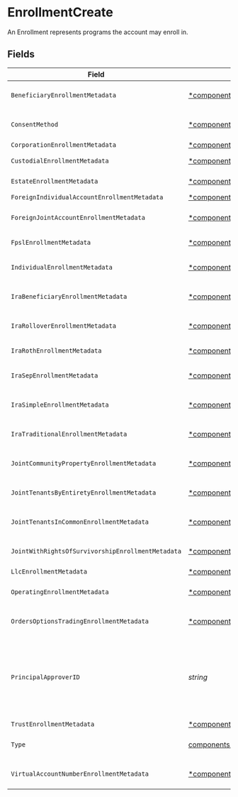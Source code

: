 # EnrollmentCreate

An Enrollment represents programs the account may enroll in.


## Fields

| Field                                                                                                                                                                                                                  | Type                                                                                                                                                                                                                   | Required                                                                                                                                                                                                               | Description                                                                                                                                                                                                            | Example                                                                                                                                                                                                                |
| ---------------------------------------------------------------------------------------------------------------------------------------------------------------------------------------------------------------------- | ---------------------------------------------------------------------------------------------------------------------------------------------------------------------------------------------------------------------- | ---------------------------------------------------------------------------------------------------------------------------------------------------------------------------------------------------------------------- | ---------------------------------------------------------------------------------------------------------------------------------------------------------------------------------------------------------------------- | ---------------------------------------------------------------------------------------------------------------------------------------------------------------------------------------------------------------------- |
| `BeneficiaryEnrollmentMetadata`                                                                                                                                                                                        | [*components.BeneficiaryEnrollmentMetadataCreate](../../models/components/beneficiaryenrollmentmetadatacreate.md)                                                                                                      | :heavy_minus_sign:                                                                                                                                                                                                     | Enrollment metadata for the BENEFICIARY_DESIGNATION enrollment type.                                                                                                                                                   |                                                                                                                                                                                                                        |
| `ConsentMethod`                                                                                                                                                                                                        | [*components.EnrollmentCreateConsentMethod](../../models/components/enrollmentcreateconsentmethod.md)                                                                                                                  | :heavy_minus_sign:                                                                                                                                                                                                     | The consent method for the enrollment. Defaults to ESIGNATURE.                                                                                                                                                         | NEGATIVE_CONSENT_CONVERSION                                                                                                                                                                                            |
| `CorporationEnrollmentMetadata`                                                                                                                                                                                        | [*components.CorporationEnrollmentMetadataCreate](../../models/components/corporationenrollmentmetadatacreate.md)                                                                                                      | :heavy_minus_sign:                                                                                                                                                                                                     | N/A                                                                                                                                                                                                                    |                                                                                                                                                                                                                        |
| `CustodialEnrollmentMetadata`                                                                                                                                                                                          | [*components.CustodialEnrollmentMetadataCreate](../../models/components/custodialenrollmentmetadatacreate.md)                                                                                                          | :heavy_minus_sign:                                                                                                                                                                                                     | Enrollment metadata for the CUSTODIAL enrollment type                                                                                                                                                                  |                                                                                                                                                                                                                        |
| `EstateEnrollmentMetadata`                                                                                                                                                                                             | [*components.EstateEnrollmentMetadataCreate](../../models/components/estateenrollmentmetadatacreate.md)                                                                                                                | :heavy_minus_sign:                                                                                                                                                                                                     | Enrollment metadata for estate enrollments                                                                                                                                                                             |                                                                                                                                                                                                                        |
| `ForeignIndividualAccountEnrollmentMetadata`                                                                                                                                                                           | [*components.ForeignIndividualAccountEnrollmentMetadataCreate](../../models/components/foreignindividualaccountenrollmentmetadatacreate.md)                                                                            | :heavy_minus_sign:                                                                                                                                                                                                     | N/A                                                                                                                                                                                                                    |                                                                                                                                                                                                                        |
| `ForeignJointAccountEnrollmentMetadata`                                                                                                                                                                                | [*components.ForeignJointAccountEnrollmentMetadataCreate](../../models/components/foreignjointaccountenrollmentmetadatacreate.md)                                                                                      | :heavy_minus_sign:                                                                                                                                                                                                     | Enrollment metadata for the FOREIGN_JOINT_WROS enrollment type                                                                                                                                                         |                                                                                                                                                                                                                        |
| `FpslEnrollmentMetadata`                                                                                                                                                                                               | [*components.FPSLEnrollmentMetaDataCreate](../../models/components/fpslenrollmentmetadatacreate.md)                                                                                                                    | :heavy_minus_sign:                                                                                                                                                                                                     | Percentages for FPSL Enrollment, must equal 100                                                                                                                                                                        |                                                                                                                                                                                                                        |
| `IndividualEnrollmentMetadata`                                                                                                                                                                                         | [*components.IndividualEnrollmentMetadataCreate](../../models/components/individualenrollmentmetadatacreate.md)                                                                                                        | :heavy_minus_sign:                                                                                                                                                                                                     | Enrollment metadata for Individual accounts enrollment type                                                                                                                                                            |                                                                                                                                                                                                                        |
| `IraBeneficiaryEnrollmentMetadata`                                                                                                                                                                                     | [*components.IRABeneficiaryEnrollmentMetadataCreate](../../models/components/irabeneficiaryenrollmentmetadatacreate.md)                                                                                                | :heavy_minus_sign:                                                                                                                                                                                                     | Enrollment metadata for beneficiary IRA accounts enrollment type                                                                                                                                                       |                                                                                                                                                                                                                        |
| `IraRolloverEnrollmentMetadata`                                                                                                                                                                                        | [*components.IRARolloverEnrollmentMetadataCreate](../../models/components/irarolloverenrollmentmetadatacreate.md)                                                                                                      | :heavy_minus_sign:                                                                                                                                                                                                     | Enrollment metadata for Rollover IRA accounts enrollment type                                                                                                                                                          |                                                                                                                                                                                                                        |
| `IraRothEnrollmentMetadata`                                                                                                                                                                                            | [*components.IRARothEnrollmentMetadataCreate](../../models/components/irarothenrollmentmetadatacreate.md)                                                                                                              | :heavy_minus_sign:                                                                                                                                                                                                     | Enrollment metadata for ROTH IRA accounts enrollment type                                                                                                                                                              |                                                                                                                                                                                                                        |
| `IraSepEnrollmentMetadata`                                                                                                                                                                                             | [*components.IRASEPEnrollmentMetadataCreate](../../models/components/irasepenrollmentmetadatacreate.md)                                                                                                                | :heavy_minus_sign:                                                                                                                                                                                                     | Enrollment metadata for IRA SEP_IRA accounts enrollment type                                                                                                                                                           |                                                                                                                                                                                                                        |
| `IraSimpleEnrollmentMetadata`                                                                                                                                                                                          | [*components.IRASimpleEnrollmentMetadataCreate](../../models/components/irasimpleenrollmentmetadatacreate.md)                                                                                                          | :heavy_minus_sign:                                                                                                                                                                                                     | Enrollment metadata for Simple IRA accounts enrollment type                                                                                                                                                            |                                                                                                                                                                                                                        |
| `IraTraditionalEnrollmentMetadata`                                                                                                                                                                                     | [*components.IRATraditionalEnrollmentMetadataCreate](../../models/components/iratraditionalenrollmentmetadatacreate.md)                                                                                                | :heavy_minus_sign:                                                                                                                                                                                                     | Enrollment metadata for Traditional IRA accounts enrollment type                                                                                                                                                       |                                                                                                                                                                                                                        |
| `JointCommunityPropertyEnrollmentMetadata`                                                                                                                                                                             | [*components.JointCommunityPropertyEnrollmentMetadataCreate](../../models/components/jointcommunitypropertyenrollmentmetadatacreate.md)                                                                                | :heavy_minus_sign:                                                                                                                                                                                                     | Enrollment metadata for the Joint Community Property Registration enrollment type                                                                                                                                      |                                                                                                                                                                                                                        |
| `JointTenantsByEntiretyEnrollmentMetadata`                                                                                                                                                                             | [*components.JointTenantsByEntiretyEnrollmentMetadataCreate](../../models/components/jointtenantsbyentiretyenrollmentmetadatacreate.md)                                                                                | :heavy_minus_sign:                                                                                                                                                                                                     | Enrollment metadata for the Joint Tenants by Entirety Registration enrollment type                                                                                                                                     |                                                                                                                                                                                                                        |
| `JointTenantsInCommonEnrollmentMetadata`                                                                                                                                                                               | [*components.JointTenantsInCommonEnrollmentMetadataCreate](../../models/components/jointtenantsincommonenrollmentmetadatacreate.md)                                                                                    | :heavy_minus_sign:                                                                                                                                                                                                     | Enrollment metadata for the Joint Tenants In Common enrollment type                                                                                                                                                    |                                                                                                                                                                                                                        |
| `JointWithRightsOfSurvivorshipEnrollmentMetadata`                                                                                                                                                                      | [*components.JointWithRightsOfSurvivorshipEnrollmentMetadataCreate](../../models/components/jointwithrightsofsurvivorshipenrollmentmetadatacreate.md)                                                                  | :heavy_minus_sign:                                                                                                                                                                                                     | Enrollment metadata for the With Right of Survivorship enrollment type                                                                                                                                                 |                                                                                                                                                                                                                        |
| `LlcEnrollmentMetadata`                                                                                                                                                                                                | [*components.LLCEnrollmentMetadataCreate](../../models/components/llcenrollmentmetadatacreate.md)                                                                                                                      | :heavy_minus_sign:                                                                                                                                                                                                     | N/A                                                                                                                                                                                                                    |                                                                                                                                                                                                                        |
| `OperatingEnrollmentMetadata`                                                                                                                                                                                          | [*components.OperatingEnrollmentMetadataCreate](../../models/components/operatingenrollmentmetadatacreate.md)                                                                                                          | :heavy_minus_sign:                                                                                                                                                                                                     | Enrollment metadata for the REGISTRATION_OPERATING enrollment type.                                                                                                                                                    |                                                                                                                                                                                                                        |
| `OrdersOptionsTradingEnrollmentMetadata`                                                                                                                                                                               | [*components.OrdersOptionsTradingEnrollmentMetadataCreate](../../models/components/ordersoptionstradingenrollmentmetadatacreate.md)                                                                                    | :heavy_minus_sign:                                                                                                                                                                                                     | Enrollment metadata for the ORDERS_OPTIONS_TRADING enrollment type                                                                                                                                                     |                                                                                                                                                                                                                        |
| `PrincipalApproverID`                                                                                                                                                                                                  | *string*                                                                                                                                                                                                               | :heavy_check_mark:                                                                                                                                                                                                     | The ULID is associated with the approver of a given enrollment. The approver you create will contain the CRD Number issued to the person by FINRA. As an RIA, you should use the ULID associated with Apex's approver. | 02HB7N66WW02WL3B6B9W29K0HW                                                                                                                                                                                             |
| `TrustEnrollmentMetadata`                                                                                                                                                                                              | [*components.TrustEnrollmentMetadataCreate](../../models/components/trustenrollmentmetadatacreate.md)                                                                                                                  | :heavy_minus_sign:                                                                                                                                                                                                     | N/A                                                                                                                                                                                                                    |                                                                                                                                                                                                                        |
| `Type`                                                                                                                                                                                                                 | [components.EnrollmentCreateType](../../models/components/enrollmentcreatetype.md)                                                                                                                                     | :heavy_check_mark:                                                                                                                                                                                                     | Describes the name of the enrollment; Expressed as an enum                                                                                                                                                             | REGISTRATION_INDIVIDUAL                                                                                                                                                                                                |
| `VirtualAccountNumberEnrollmentMetadata`                                                                                                                                                                               | [*components.VirtualAccountNumberEnrollmentMetadataCreate](../../models/components/virtualaccountnumberenrollmentmetadatacreate.md)                                                                                    | :heavy_minus_sign:                                                                                                                                                                                                     | Enrollment metadata for the VIRTUAL_ACCOUNT_NUMBER enrollment type                                                                                                                                                     |                                                                                                                                                                                                                        |